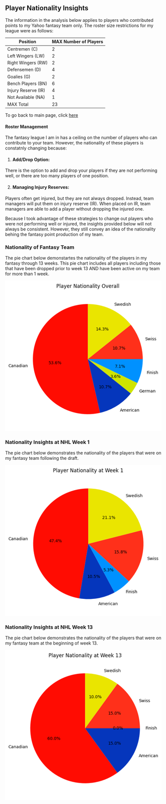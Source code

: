 ## Player Nationality Insights
The information in the analysis below applies to players who contributed points to my Yahoo fantasy team only. The roster size restrictions for my league were as follows:

|Position|MAX Number of Players|
|--------|---------------------|
|Centremen (C)|2|
|Left Wingers (LW)|2|
|Right Wingers (RW)|2|
|Defensemen (D)|4|
|Goalies (G)|2|
|Bench Players (BN)|6|
|Injury Reserve (IR)|4|
|Not Available (NA)|1|
|MAX Total|23|

To go back to main page, click [here](https://github.com/carsonbennett1/Hockey-Player-Analysis-Project/tree/main)

#### Roster Management
The fantasy league I am in has a ceiling on the number of players who can contribute to your team. However, the nationality of these players is constatnly changing because:
1. #### Add/Drop Option: 
There is the option to add and drop your players if they are not performing well, or there are too many players of one position. 

2. #### Managing Injury Reserves:
Players often get injured, but they are not always dropped. Instead, team managers will put them on injury reserve (IR). When placed on IR, team managers are able to add a player without dropping the injured one. 

Because I took advantage of these strategies to change out players who were not performing well or injured, the insights provided below will not always be consistent. However, they still convey an idea of the nationality behing the fantasy point production of my team.

### Nationality of Fantasy Team
The pie chart below demonstartes the nationality of the players in my fantasy through 13 weeks. This pie chart includes all players including those that have been dropped prior to week 13 AND have been active on my team for more than 1 week.

![all_time](https://github.com/carsonbennett1/Hockey-Player-Analysis-Project/blob/main/img/player_nationality_overall.png)

### Nationality Insights at NHL Week 1
The pie chart below demonstrates the nationality of the players that were on my fantasy team following the draft.

![Week1](https://github.com/carsonbennett1/Hockey-Player-Analysis-Project/blob/main/img/nationality_week1.png)

### Nationality Insights at NHL Week 13
The pie chart below demonstrates the nationality of the players that were on my fantasy team at the beginning of week 13.

![Week13](https://github.com/carsonbennett1/Hockey-Player-Analysis-Project/blob/main/img/nationality_week13.png)
